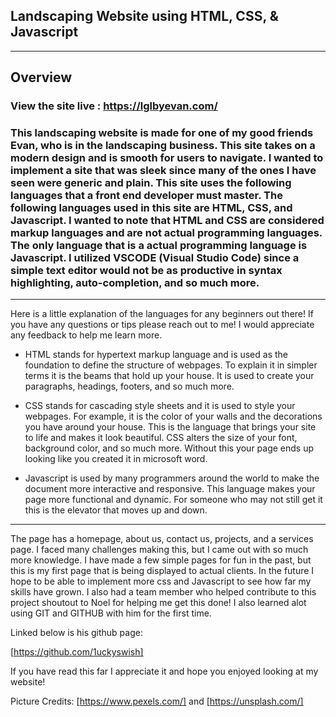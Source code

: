## Landscaping Website using HTML, CSS, & Javascript
---
## Overview
### View the site live : https://lglbyevan.com/
### This landscaping website is made for one of my good friends Evan, who is in the landscaping business. This site takes on a modern design and is smooth for users to navigate. I wanted to implement a site that was sleek since many of the ones I have seen were generic and plain. This site uses the following languages that a front end developer must master. The following languages used in this site are HTML, CSS, and Javascript. I wanted to note that HTML and CSS are considered markup languages and are not actual programming languages. The only language that is a actual programming language is Javascript. I utilized VSCODE (Visual Studio Code) since a simple text editor would not be as productive in syntax highlighting, auto-completion, and so much more. 
---
Here is a little explanation of the languages for any beginners out there! If you have any questions or tips please reach out to me! I would appreciate any feedback to help me learn more. 

* HTML stands for hypertext markup language and is used as the foundation to define the structure of webpages. To explain it in simpler terms it is the beams that hold up your house. It is used to create your paragraphs, headings, footers, and so much more.

* CSS stands for cascading style sheets and it is used to style your webpages. For example, it is the color of your walls and the decorations you have around your house. This is the language that brings your site to life and makes it look beautiful. CSS alters the size of your font, background color, and so much more. Without this your page ends up looking like you created it in microsoft word. 

* Javascript is used by many programmers around the world to make the document more interactive and responsive. This language makes your page more functional and dynamic. For someone who may not still get it this is the elevator that moves up and down. 
---
The page has a homepage, about us, contact us, projects, and a services page. I faced many challenges making this, but I came out with so much more knowledge. I have made a few simple pages for fun in the past, but this is my first page that is being displayed to actual clients. In the future I hope to be able to implement more css and Javascript to see how far my skills have grown. I also had a team member who helped contribute to this project shoutout to Noel for helping me get this done! I also learned alot using GIT and GITHUB with him for the first time. 

Linked below is his github page:

[https://github.com/1uckyswish]

If you have read this far I appreciate it and hope you enjoyed looking at my website!

Picture Credits:
[https://www.pexels.com/] and [https://unsplash.com/]

